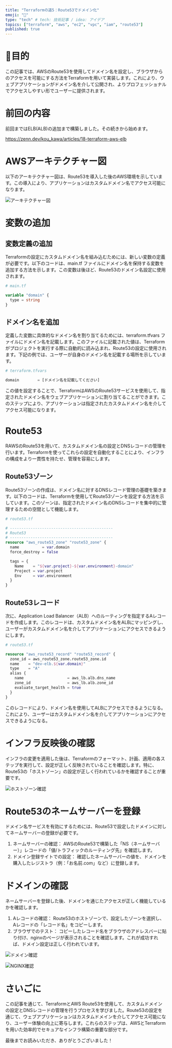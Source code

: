 ```yaml
---
title: "Terraformの道5：Route53でドメイン化"
emoji: "📜"
type: "tech" # tech: 技術記事 / idea: アイデア
topics: ["terraform", "aws", "ec2", "vpc", "iam", "route53"]
published: true
---
```


# 🎯目的

この記事では、AWSのRoute53を使用してドメイン名を設定し、ブラウザからのアクセスを可能にする方法をTerraformを用いて実装します。これにより、ウェブアプリケーションがドメイン名を介して公開され、よりプロフェッショナルでアクセスしやすい形でユーザーに提供されます。

# 前回の内容

前回まではELB(ALB)の追加まで構築しました。その続きから始めます。

https://zenn.dev/kou_kawa/articles/18-terraform-aws-elb

# AWSアーキテクチャー図

以下のアーキテクチャー図は、Route53を導入した後のAWS環境を示しています。この導入により、アプリケーションはカスタムドメイン名でアクセス可能になります。

![アーキテクチャー図](https://storage.googleapis.com/zenn-user-upload/be7d06da7292-20240120.png)

# 変数の追加

## 変数定義の追加

Terraformの設定にカスタムドメイン名を組み込むためには、新しい変数の定義が必要です。以下のコードは、main.tf ファイルにドメイン名を保持する変数を追加する方法を示します。この変数は後ほど、Route53のドメイン名設定に使用されます。

```tf
# main.tf

variable "domain" {
  type = string
}
```

## ドメイン名を追加

定義した変数に具体的なドメイン名を割り当てるためには、terraform.tfvars ファイルにドメイン名を記載します。このファイルに記載された値は、Terraformがプロジェクトを実行する際に自動的に読み込まれ、Route53の設定に使用されます。下記の例では、ユーザーが自身のドメイン名を記載する場所を示しています。

```tf
# terraform.tfvars

domain        = [ドメイン名を記載してください]
```

この値を設定することで、TerraformはAWSのRoute53サービスを使用して、指定されたドメイン名をウェブアプリケーションに割り当てることができます。このステップにより、アプリケーションは指定されたカスタムドメイン名を介してアクセス可能になります。

# Route53

RAWSのRoute53を用いて、カスタムドメイン名の設定とDNSレコードの管理を行います。Terraformを使ってこれらの設定を自動化することにより、インフラの構成をより一貫性を持たせ、管理を容易にします。

## Route53ゾーン

Route53ゾーンの作成は、ドメイン名に対するDNSレコード管理の基礎を築きます。以下のコードは、Terraformを使用してRoute53ゾーンを設定する方法を示しています。このゾーンは、指定されたドメイン名のDNSレコードを集中的に管理するための空間として機能します。

```tf
# route53.tf

# ---------------------------------------------
# Route53
# ---------------------------------------------
resource "aws_route53_zone" "route53_zone" {
  name          = var.domain
  force_destroy = false

  tags = {
    Name    = "${var.project}-${var.environment}-domain"
    Project = var.project
    Env     = var.environment
  }
}
```

## Route53レコード

次に、Application Load Balancer（ALB）へのルーティングを指定するAレコードを作成します。このレコードは、カスタムドメイン名をALBにマッピングし、ユーザーがカスタムドメイン名を介してアプリケーションにアクセスできるようにします。

```tf
# route53.tf

resource "aws_route53_record" "route53_record" {
  zone_id = aws_route53_zone.route53_zone.id
  name    = "dev-elb.${var.domain}"
  type    = "A"
  alias {
    name                   = aws_lb.alb.dns_name
    zone_id                = aws_lb.alb.zone_id
    evaluate_target_health = true
  }
}
```

このレコードにより、ドメイン名を使用してALBにアクセスできるようになる。これにより、ユーザーはカスタムドメイン名を介してアプリケーションにアクセスできるようになる。

# インフラ反映後の確認

インフラの変更を適用した後は、Terraformのフォーマット、計画、適用の各ステップを実行して、設定が正しく反映されていることを確認します。特に、Route53の「ホストゾーン」の設定が正しく行われているかを確認することが重要です。

![ホストゾーン確認](https://storage.googleapis.com/zenn-user-upload/3f82a4d3bdd5-20240114.png)

# Route53のネームサーバーを登録

ドメイン名サービスを有効にするためには、Route53で設定したドメインに対してネームサーバーの登録が必要です。

1. ネームサーバーの確認： AWSのRoute53で構築した「NS（ネームサーバー）」レコードの「値/トラフィックのルーティング先」を確認します。
2. ドメイン登録サイトでの設定： 確認したネームサーバーの値を、ドメインを購入したレジストラ（例：「お名前.com」など）に登録します。

# ドメインの確認

ネームサーバーを登録した後、ドメインを通じたアクセスが正しく機能しているかを確認します。

1. Aレコードの確認： Route53のホストゾーンで、設定したゾーンを選択し、Aレコードの「レコード名」をコピーします。
2. ブラウザでのテスト： コピーしたレコード名をブラウザのアドレスバーに貼り付け、nginxのページが表示されることを確認します。これが成功すれば、ドメイン設定は正しく行われています。

![ドメイン確認](https://storage.googleapis.com/zenn-user-upload/4136734776db-20240114.png)

![NGINX確認](https://storage.googleapis.com/zenn-user-upload/31c560b1a5f0-20240120.png)

# さいごに

この記事を通じて、TerraformとAWS Route53を使用して、カスタムドメインの設定とDNSレコードの管理を行うプロセスを学びました。Route53の設定を通じて、ウェブアプリケーションはカスタムドメインを介してアクセス可能になり、ユーザー体験の向上に寄与します。これらのステップは、AWSとTerraformを用いた効率的でセキュアなインフラ構築の重要な部分です。

最後までお読みいただき、ありがとうございました！
